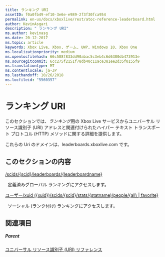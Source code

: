 ```yaml
---
title: ランキング URI
assetID: f0a0fb49-ef10-3e6e-e989-2f3f30fca954
permalink: en-us/docs/xboxlive/rest/atoc-reference-leaderboard.html
author: KevinAsgari
description: " ランキング URI"
ms.author: kevinasg
ms.date: 20-12-2017
ms.topic: article
keywords: Xbox Live, Xbox, ゲーム, UWP, Windows 10, Xbox One
ms.localizationpriority: medium
ms.openlocfilehash: 66c588f833dd90abac5c3eb4c6d6380db473913e
ms.sourcegitcommit: 6cc275f2151f78db40c11ace381ee2d35f0155f9
ms.translationtype: MT
ms.contentlocale: ja-JP
ms.lasthandoff: 10/26/2018
ms.locfileid: "5560357"
---
```

# <a name="leaderboards-uris"></a>ランキング URI

このセクションでは、*ランキング*用の Xbox Live サービスからユニバーサル リソース識別子 (URI) アドレスと関連付けられたハイパー テキスト トランスポート プロトコル (HTTP) メソッドに関する詳細を提供します。

これらの Uri のドメインは、leaderboards.xboxlive.com です。

<a id="ID4EDB"></a>


## <a name="in-this-section"></a>このセクションの内容

[/scids/{scid}/leaderboards/{leaderboardname}](uri-scidsscidleaderboardsleaderboardname.md)

&nbsp;&nbsp;定義済みグローバル ランキングにアクセスします。

[ユーザー/xuid ({xuid})/scids/{scid}/stats/{statname)/people/{all\ | favorite}](uri-usersxuidscidstatnamepeople.md)

&nbsp;&nbsp;ソーシャル (ランク付け) ランキングにアクセスします。
 
<a id="ID4EMB"></a>


## <a name="see-also"></a>関連項目

<a id="ID4EOB"></a>


##### <a name="parent"></a>Parent

[ユニバーサル リソース識別子 (URI) リファレンス](../atoc-xboxlivews-reference-uris.md)
